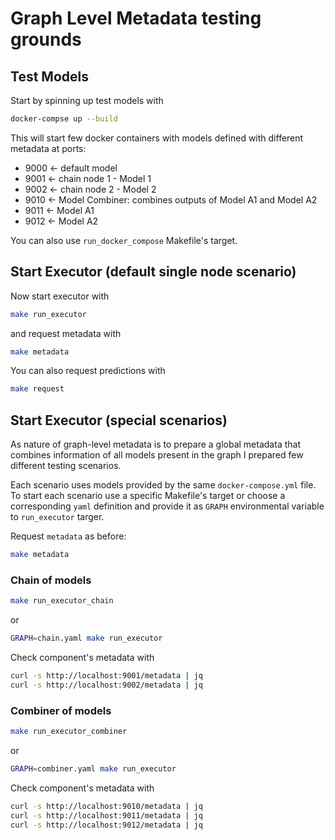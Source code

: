 # Graph Level Metadata testing grounds

## Test Models

Start by spinning up test models with
```bash
docker-compse up --build
```

This will start few docker containers with models defined with different metadata at ports:
* 9000 <- default model
* 9001 <- chain node 1 - Model 1
* 9002 <- chain node 2 - Model 2
* 9010 <- Model Combiner: combines outputs of Model A1 and Model A2
* 9011 <- Model A1
* 9012 <- Model A2

You can also use `run_docker_compose` Makefile's target.


## Start Executor (default single node scenario)

Now start executor with
```bash
make run_executor
```

and request metadata with
```bash
make metadata
```

You can also request predictions with
```bash
make request
```


## Start Executor (special scenarios)

As nature of graph-level metadata is to prepare a global metadata that combines information of all models present in the graph I prepared few different testing scenarios.

Each scenario uses models provided by the same `docker-compose.yml` file.
To start each scenario use a specific Makefile's target or choose a corresponding `yaml` definition and provide it as `GRAPH` environmental variable to `run_executor` targer.

Request `metadata` as before:
```bash
make metadata
```


### Chain of models
```bash
make run_executor_chain
```
or
```bash
GRAPH=chain.yaml make run_executor
```

Check component's metadata with
```bash
curl -s http://localhost:9001/metadata | jq
curl -s http://localhost:9002/metadata | jq
```


### Combiner of models
```bash
make run_executor_combiner
```
or
```bash
GRAPH=combiner.yaml make run_executor
```

Check component's metadata with
```bash
curl -s http://localhost:9010/metadata | jq
curl -s http://localhost:9011/metadata | jq
curl -s http://localhost:9012/metadata | jq
```
